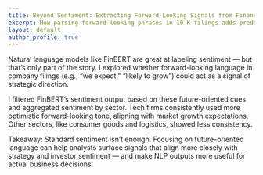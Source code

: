 ```yaml
---
title: Beyond Sentiment: Extracting Forward-Looking Signals from Financial Text
excerpt: How parsing forward-looking phrases in 10-K filings adds predictive power to FinBERT sentiment pipelines.
layout: default
author_profile: true
---
```


Natural language models like FinBERT are great at labeling sentiment — but that’s only part of the story. I explored whether forward-looking language in company filings (e.g., “we expect,” “likely to grow”) could act as a signal of strategic direction.

I filtered FinBERT’s sentiment output based on these future-oriented cues and aggregated sentiment by sector. Tech firms consistently used more optimistic forward-looking tone, aligning with market growth expectations. Other sectors, like consumer goods and logistics, showed less consistency.

Takeaway: Standard sentiment isn’t enough. Focusing on future-oriented language can help analysts surface signals that align more closely with strategy and investor sentiment — and make NLP outputs more useful for actual business decisions.